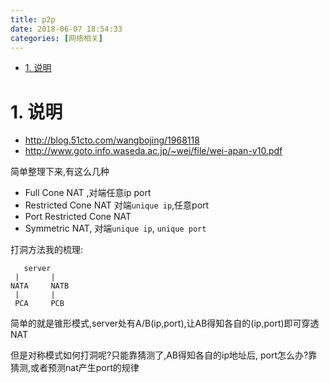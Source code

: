 ```yaml
---
title: p2p
date: 2018-06-07 18:54:33
categories: [网络相关]
---
```


<!-- TOC -->

- [1. 说明](#1-说明)

<!-- /TOC -->


<a id="markdown-1-说明" name="1-说明"></a>
# 1. 说明

* http://blog.51cto.com/wangbojing/1968118
* http://www.goto.info.waseda.ac.jp/~wei/file/wei-apan-v10.pdf


简单整理下来,有这么几种

* Full Cone NAT ,对端任意ip port
* Restricted Cone NAT 对端`unique ip`,任意port
* Port Restricted Cone NAT
* Symmetric NAT, 对端`unique ip`, `unique port`


打洞方法我的梳理:


```
   server
 |       |
NATA     NATB
 |       |
 PCA     PCB
```

简单的就是锥形模式,server处有A/B(ip,port),让AB得知各自的(ip,port)即可穿透NAT  


但是对称模式如何打洞呢?只能靠猜测了,AB得知各自的ip地址后, port怎么办?靠猜测,或者预测nat产生port的规律

